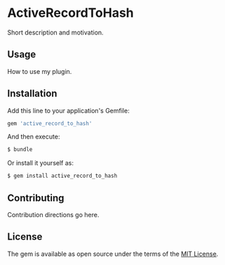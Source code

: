 # ActiveRecordToHash
Short description and motivation.

## Usage
How to use my plugin.

## Installation
Add this line to your application's Gemfile:

```ruby
gem 'active_record_to_hash'
```

And then execute:
```bash
$ bundle
```

Or install it yourself as:
```bash
$ gem install active_record_to_hash
```

## Contributing
Contribution directions go here.

## License
The gem is available as open source under the terms of the [MIT License](http://opensource.org/licenses/MIT).
